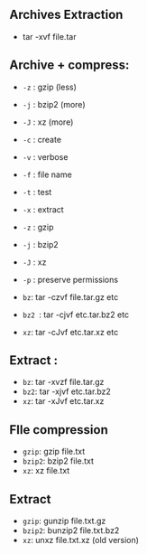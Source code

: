 ## Archives Extraction
- tar -xvf file.tar

## Archive + compress:
 - `-z` : gzip (less)
 - `-j` : bzip2 (more)
 - `-J` : xz (more)
 - `-c` : create
 - `-v` : verbose
 - `-f` : file name
 - `-t` : test
 - `-x` : extract
 - `-z` : gzip
 - `-j` : bzip2
 - `-J` : xz
 - `-p` : preserve permissions

- `bz`: tar -czvf file.tar.gz etc
- `bz2 `: tar -cjvf etc.tar.bz2 etc
- `xz`: tar -cJvf etc.tar.xz etc

## Extract :
- `bz`: tar -xvzf file.tar.gz
- `bz2`: tar -xjvf etc.tar.bz2
- `xz`: tar -xJvf etc.tar.xz
## FIle compression 
- `gzip`: gzip file.txt
- `bzip2`: bzip2 file.txt
- `xz`: xz file.txt

## Extract 
- `gzip`: gunzip file.txt.gz
- `bzip2`: bunzip2 file.txt.bz2
- `xz`: unxz file.txt.xz (old version)